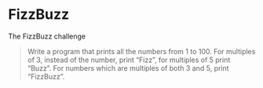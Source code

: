 # FizzBuzz
The FizzBuzz challenge
> Write a program that prints all the numbers from 1 to 100.
> For multiples of 3, instead of the number, print “Fizz”, for multiples of 5 print “Buzz”.
> For numbers which are multiples of both 3 and 5, print “FizzBuzz”.
